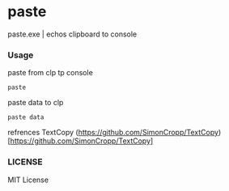 # paste
paste.exe | echos clipboard to console

### Usage
paste from clp tp console
```
paste
```

paste data to clp
```
paste data
```

refrences
TextCopy (https://github.com/SimonCropp/TextCopy)[https://github.com/SimonCropp/TextCopy]

### LICENSE
MIT License
